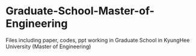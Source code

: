 # Graduate-School-Master-of-Engineering

Files including paper, codes, ppt working in Graduate School in KyungHee University (Master of Engineering)
